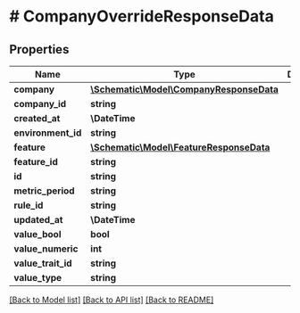 # # CompanyOverrideResponseData

## Properties

Name | Type | Description | Notes
------------ | ------------- | ------------- | -------------
**company** | [**\Schematic\Model\CompanyResponseData**](CompanyResponseData.md) |  | [optional]
**company_id** | **string** |  |
**created_at** | **\DateTime** |  |
**environment_id** | **string** |  |
**feature** | [**\Schematic\Model\FeatureResponseData**](FeatureResponseData.md) |  | [optional]
**feature_id** | **string** |  |
**id** | **string** |  |
**metric_period** | **string** |  | [optional]
**rule_id** | **string** |  |
**updated_at** | **\DateTime** |  |
**value_bool** | **bool** |  | [optional]
**value_numeric** | **int** |  | [optional]
**value_trait_id** | **string** |  | [optional]
**value_type** | **string** |  |

[[Back to Model list]](../../README.md#models) [[Back to API list]](../../README.md#endpoints) [[Back to README]](../../README.md)
